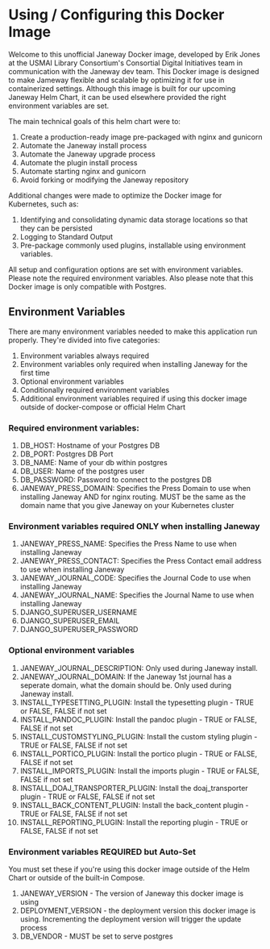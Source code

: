 # Using / Configuring this Docker Image

Welcome to this unofficial Janeway Docker image, developed by Erik Jones at the USMAI Library Consortium's Consortial Digital Initiatives team in communication with the Janeway dev team. This Docker image is designed to make Jameway flexible and scalable by optimizing it for use in containerized settings. Although this image is built for our upcoming Janeway Helm Chart, it can be used elsewhere provided the right environment variables are set.

The main technical goals of this helm chart were to:
1. Create a production-ready image pre-packaged with nginx and gunicorn
2. Automate the Janeway install process
3. Automate the Janeway upgrade process
4. Automate the plugin install process
5. Automate starting nginx and gunicorn
6. Avoid forking or modifying the Janeway repository

Additional changes were made to optimize the Docker image for Kubernetes, such as:
1. Identifying and consolidating dynamic data storage locations so that they can be persisted
2. Logging to Standard Output
3. Pre-package commonly used plugins, installable using environment variables.

All setup and configuration options are set with environment variables. Please note the required environment variables. Also please note that this Docker image is only compatible with Postgres.

## Environment Variables

There are many environment variables needed to make this application run properly. They're divided into five categories:
1. Environment variables always required
2. Environment variables only required when installing Janeway for the first time
3. Optional environment variables
4. Conditionally required environment variables
5. Additional environment variables required if using this docker image outside of docker-compose or official Helm Chart

### Required environment variables:
1. DB_HOST: Hostname of your Postgres DB
2. DB_PORT: Postgres DB Port
3. DB_NAME: Name of your db within postgres
4. DB_USER: Name of the postgres user
5. DB_PASSWORD: Password to connect to the postgres DB
6. JANEWAY_PRESS_DOMAIN: Specifies the Press Domain to use when installing Janeway AND for nginx routing. MUST be the same as the domain name that you give Janeway on your Kubernetes cluster

### Environment variables required ONLY when installing Janeway
1. JANEWAY_PRESS_NAME: Specifies the Press Name to use when installing Janeway
2. JANEWAY_PRESS_CONTACT: Specifies the Press Contact email address to use when installing Janeway
3. JANEWAY_JOURNAL_CODE: Specifies the Journal Code to use when installing Janeway
4. JANEWAY_JOURNAL_NAME: Specifies the Journal Name to use when installing Janeway 
5. DJANGO_SUPERUSER_USERNAME
6. DJANGO_SUPERUSER_EMAIL
7. DJANGO_SUPERUSER_PASSWORD

### Optional environment variables
1. JANEWAY_JOURNAL_DESCRIPTION: Only used during Janeway install.
2. JANEWAY_JOURNAL_DOMAIN: If the Janeway 1st journal has a seperate domain, what the domain should be. Only used during Janeway install.
3. INSTALL_TYPESETTING_PLUGIN: Install the typesetting plugin - TRUE or FALSE, FALSE if not set
4. INSTALL_PANDOC_PLUGIN: Install the pandoc plugin - TRUE or FALSE, FALSE if not set
5. INSTALL_CUSTOMSTYLING_PLUGIN: Install the custom styling plugin - TRUE or FALSE, FALSE if not set
6. INSTALL_PORTICO_PLUGIN: Install the portico plugin - TRUE or FALSE, FALSE if not set
7. INSTALL_IMPORTS_PLUGIN: Install the imports plugin - TRUE or FALSE, FALSE if not set
8. INSTALL_DOAJ_TRANSPORTER_PLUGIN: Install the doaj_transporter plugin - TRUE or FALSE, FALSE if not set
9. INSTALL_BACK_CONTENT_PLUGIN: Install the back_content plugin - TRUE or FALSE, FALSE if not set
9. INSTALL_REPORTING_PLUGIN: Install the reporting plugin - TRUE or FALSE, FALSE if not set

### Environment variables REQUIRED but Auto-Set 
You must set these if you're using this docker image outside of the Helm Chart or outside of the built-in Compose.
1. JANEWAY_VERSION - The version of Janeway this docker image is using
2. DEPLOYMENT_VERSION - the deployment version this docker image is using. Incrementing the deployment version will trigger the update process
3. DB_VENDOR - MUST be set to serve postgres